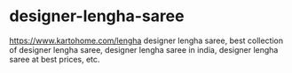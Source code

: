 # designer-lengha-saree
https://www.kartohome.com/lengha designer lengha saree, best collection of designer lengha saree, designer lengha saree in india, designer lengha saree at best prices, etc.
